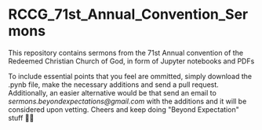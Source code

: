 # RCCG_71st_Annual_Convention_Sermons
This repository contains sermons from the 71st Annual convention of the Redeemed Christian Church of God, in form of Jupyter notebooks and PDFs

To include essential points that you feel are ommitted, simply download the .pynb file, make the necessary additions and send a pull request. Additionally, an easier alternative would be that send an email to _sermons.beyondexpectations@gmail.com_ with the additions and it will be considered upon vetting. Cheers and keep doing "Beyond Expectation" stuff 🙏🏾
